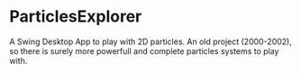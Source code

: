 ParticlesExplorer
=================

A Swing Desktop App to play with 2D particles.
An old project (2000-2002), so there is surely more powerfull and complete particles systems to play with.
